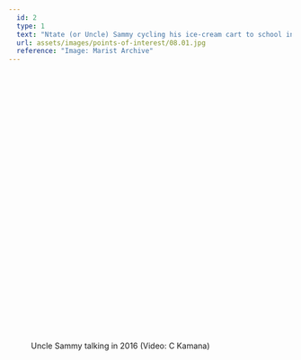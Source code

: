 ```yaml
---
  id: 2
  type: 1
  text: "Ntate (or Uncle) Sammy cycling his ice-cream cart to school in 1963, pictured at the junction of Eckstein and Innes Streets."
  url: assets/images/points-of-interest/08.01.jpg
  reference: "Image: Marist Archive"
---
```

<figure>

<div class="video-container">
  <iframe width="854" height="480" [src]="'https://www.youtube.com/embed/ughdThYOKok' | safe" frameborder="0" allowfullscreen></iframe>
</div>

<figcaption>Uncle Sammy talking in 2016 (Video: C Kamana)</figcaption>

</figure>
        